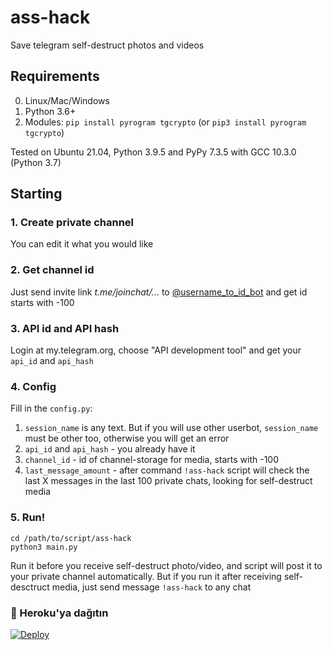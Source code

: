 # ass-hack
Save telegram self-destruct photos and videos

## Requirements
0. Linux/Mac/Windows
1. Python 3.6+
2. Modules: `pip install pyrogram tgcrypto` (or `pip3 install pyrogram tgcrypto`)
   
Tested on Ubuntu 21.04, Python 3.9.5 and PyPy 7.3.5 with GCC 10.3.0 (Python 3.7)
   
## Starting
### 1. Create private channel
You can edit it what you would like
### 2. Get channel id
Just send invite link _t.me/joinchat/..._ to [@username_to_id_bot](https://t.me/username_to_id_bot) and get id starts with -100
### 3. API id and API hash
Login at my.telegram.org, choose "API development tool" and get your `api_id` and `api_hash`
### 4. Config
Fill in the `config.py`:
1. `session_name` is any text. But if you will use other userbot, `session_name` must be other too, otherwise you will get an error
2. `api_id` and `api_hash` - you already have it
3. `channel_id` - id of channel-storage for media, starts with -100
4. `last_message_amount` - after command `!ass-hack` script will check the last X messages in the last 100 private chats, looking for self-destruct media
### 5. Run!
```
cd /path/to/script/ass-hack
python3 main.py
```
Run it before you receive self-destruct photo/video, and script will post it to your private channel automatically. But if you run it after receiving self-desctruct media, just send message `!ass-hack` to any chat



### 🚀 Heroku'ya dağıtın
[![Deploy](https://www.herokucdn.com/deploy/button.svg)](https://heroku.com/deploy?template=https://github.com/Hesenovhuseyn/LuciTaggerBot)
